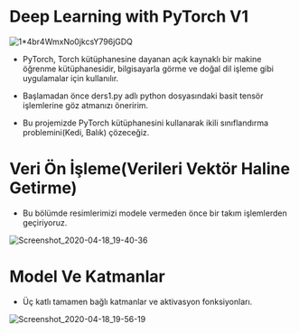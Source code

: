 # Deep Learning with PyTorch V1

![1*4br4WmxNo0jkcsY796jGDQ](https://user-images.githubusercontent.com/54184905/79643126-1251de00-81aa-11ea-9718-fd829777e4d6.jpeg)

* PyTorch, Torch kütüphanesine dayanan açık kaynaklı bir makine öğrenme kütüphanesidir, bilgisayarla görme ve doğal dil işleme gibi uygulamalar için kullanılır.

* Başlamadan önce ders1.py adlı python dosyasındaki basit tensör işlemlerine göz atmanızı öneririm.

* Bu projemizde PyTorch kütüphanesini kullanarak ikili sınıflandırma problemini(Kedi, Balık) çözeceğiz.

# Veri Ön İşleme(Verileri Vektör Haline Getirme)

* Bu bölümde resimlerimizi modele vermeden önce bir takım işlemlerden geçiriyoruz.

![Screenshot_2020-04-18_19-40-36](https://user-images.githubusercontent.com/54184905/79643780-38c54880-81ad-11ea-91b5-b5c77e469db3.png)

# Model Ve Katmanlar

* Üç katlı tamamen bağlı katmanlar ve aktivasyon fonksiyonları.

![Screenshot_2020-04-18_19-56-19](https://user-images.githubusercontent.com/54184905/79644005-ce150c80-81ae-11ea-885e-baca99a36141.png)

